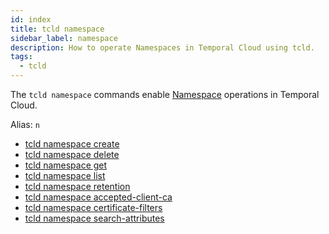 ```yaml
---
id: index
title: tcld namespace
sidebar_label: namespace
description: How to operate Namespaces in Temporal Cloud using tcld.
tags:
  - tcld
---
```


The `tcld namespace` commands enable [Namespace](/concepts/what-is-a-namespace) operations in Temporal Cloud.

Alias: `n`

- [tcld namespace create](/cloud/tcld/namespace/create)
- [tcld namespace delete](/cloud/tcld/namespace/delete)
- [tcld namespace get](/cloud/tcld/namespace/get)
- [tcld namespace list](/cloud/tcld/namespace/list)
- [tcld namespace retention](/cloud/tcld/namespace/retention)
- [tcld namespace accepted-client-ca](/cloud/tcld/namespace/accepted-client-ca/index)
- [tcld namespace certificate-filters](/cloud/tcld/namespace/certificate-filters/index)
- [tcld namespace search-attributes](/cloud/tcld/namespace/search-attributes/index)
